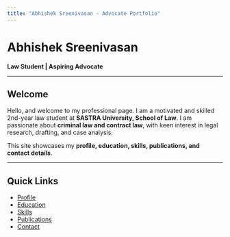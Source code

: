 ```yaml
---
title: "Abhishek Sreenivasan - Advocate Portfolio"
---
```


# Abhishek Sreenivasan  
**Law Student | Aspiring Advocate**

---

## Welcome
Hello, and welcome to my professional page. I am a motivated and skilled 2nd-year law student at **SASTRA University, School of Law**. I am passionate about **criminal law and contract law**, with keen interest in legal research, drafting, and case analysis.  

This site showcases my **profile, education, skills, publications, and contact details**.

---

## Quick Links
- [Profile](profile.md)
- [Education](education.md)
- [Skills](skills.md)
- [Publications](publications.md)
- [Contact](contact.md)
